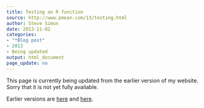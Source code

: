 ```yaml
---
title: Testing an R function
source: http://www.pmean.com/13/testing.html
author: Steve Simon
date: 2013-11-02
categories:
- "*Blog post"
- 2013
- Being updated
output: html_document
page_update: no
---
```


This page is currently being updated from the earlier version of my website. Sorry that it is not yet fully available.

<!---More--->

 
Earlier versions are [here][sim1] and [here][sim2].
 
[sim1]: http://www.pmean.com/13/testing.html
[sim2]: http://new.pmean.com/testing-r-function/
 
